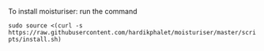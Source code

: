 To install moisturiser: 
run the command

`sudo source <(curl -s https://raw.githubusercontent.com/hardikphalet/moisturiser/master/scripts/install.sh)`
